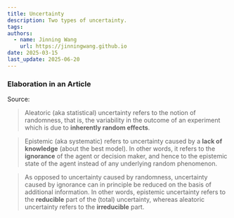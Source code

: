 ```yaml
---
title: Uncertainty
description: Two types of uncertainty.
tags:
authors:
  - name: Jinning Wang
    url: https://jinningwang.github.io
date: 2025-03-15
last_update: 2025-06-20
---
```


### Elaboration in an Article

Source: <d-cite key="hullermeier2021aleatoric"></d-cite>

> Aleatoric (aka statistical) uncertainty refers to the notion of randomness, that is, the variability in the outcome of an experiment which is due to **inherently random effects**.

> Epistemic (aka systematic) refers to uncertainty caused by a **lack of knowledge** (about the best model).
> In other words, it refers to the **ignorance** of the agent or decision maker, and hence to the epistemic state of the agent instead of any underlying random phenomenon.

> As opposed to uncertainty caused by randomness, uncertainty caused by ignorance can in principle be reduced on the basis of additional information. In other words, epistemic uncertainty refers to the **reducible** part of the (total) uncertainty, whereas aleatoric uncertainty refers to the **irreducible** part.

